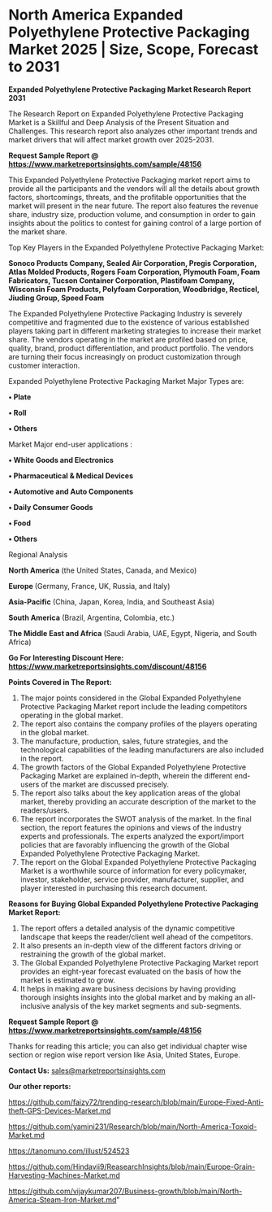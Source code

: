 # North America Expanded Polyethylene Protective Packaging Market 2025 | Size, Scope, Forecast to 2031

<strong>Expanded Polyethylene Protective Packaging Market Research Report 2031</strong>

The Research Report on Expanded Polyethylene Protective Packaging Market is a Skillful and Deep Analysis of the Present Situation and Challenges. This research report also analyzes other important trends and market drivers that will affect market growth over 2025-2031.

<strong>Request Sample Report @ <a href=https://www.marketreportsinsights.com/sample/48156>https://www.marketreportsinsights.com/sample/48156</a></strong>

This Expanded Polyethylene Protective Packaging market report aims to provide all the participants and the vendors will all the details about growth factors, shortcomings, threats, and the profitable opportunities that the market will present in the near future. The report also features the revenue share, industry size, production volume, and consumption in order to gain insights about the politics to contest for gaining control of a large portion of the market share.

Top Key Players in the Expanded Polyethylene Protective Packaging Market:

<strong>Sonoco Products Company, Sealed Air Corporation, Pregis Corporation, Atlas Molded Products, Rogers Foam Corporation, Plymouth Foam, Foam Fabricators, Tucson Container Corporation, Plastifoam Company, Wisconsin Foam Products, Polyfoam Corporation, Woodbridge, Recticel, Jiuding Group, Speed Foam</strong>

The Expanded Polyethylene Protective Packaging Industry is severely competitive and fragmented due to the existence of various established players taking part in different marketing strategies to increase their market share. The vendors operating in the market are profiled based on price, quality, brand, product differentiation, and product portfolio. The vendors are turning their focus increasingly on product customization through customer interaction.

Expanded Polyethylene Protective Packaging Market Major Types are:

<strong>•  Plate

•  Roll

•  Others</strong>

Market Major end-user applications :

<strong>•  White Goods and Electronics

•  Pharmaceutical & Medical Devices

•  Automotive and Auto Components

•  Daily Consumer Goods

•  Food

•  Others</strong>

Regional Analysis

</u><strong><b>North America</b></strong> (the United States, Canada, and Mexico)

<strong><b>Europe </b></strong>(Germany, France, UK, Russia, and Italy)

<strong><b>Asia-Pacific</b></strong> (China, Japan, Korea, India, and Southeast Asia)

<strong><b>South America</b></strong> (Brazil, Argentina, Colombia, etc.)

<strong><b>The Middle East and Africa</b></strong> (Saudi Arabia, UAE, Egypt, Nigeria, and South Africa)

<strong>Go For Interesting Discount Here: <a href=https://www.marketreportsinsights.com/discount/48156>https://www.marketreportsinsights.com/discount/48156</a></strong>

<strong>Points Covered in The Report:</strong>
<ol>
  <li>The major points considered in the Global Expanded Polyethylene Protective Packaging Market report include the leading competitors operating in the global market.</li>
  <li>The report also contains the company profiles of the players operating in the global market.</li>
  <li>The manufacture, production, sales, future strategies, and the technological capabilities of the leading manufacturers are also included in the report.</li>
  <li>The growth factors of the Global Expanded Polyethylene Protective Packaging Market are explained in-depth, wherein the different end-users of the market are discussed precisely.</li>
  <li>The report also talks about the key application areas of the global market, thereby providing an accurate description of the market to the readers/users.</li>
  <li>The report incorporates the SWOT analysis of the market. In the final section, the report features the opinions and views of the industry experts and professionals. The experts analyzed the export/import policies that are favorably influencing the growth of the Global Expanded Polyethylene Protective Packaging Market.</li>
  <li>The report on the Global Expanded Polyethylene Protective Packaging Market is a worthwhile source of information for every policymaker, investor, stakeholder, service provider, manufacturer, supplier, and player interested in purchasing this research document.</li>
</ol>
<strong>Reasons for Buying Global Expanded Polyethylene Protective Packaging Market Report:</strong>

<ol>
  <li>The report offers a detailed analysis of the dynamic competitive landscape that keeps the reader/client well ahead of the competitors.</li>
  <li>It also presents an in-depth view of the different factors driving or restraining the growth of the global market.</li>
  <li>The Global Expanded Polyethylene Protective Packaging Market report provides an eight-year forecast evaluated on the basis of how the market is estimated to grow.</li>
  <li>It helps in making aware business decisions by having providing thorough insights insights into the global market and by making an all-inclusive analysis of the key market segments and sub-segments.</li>
</ol>
<strong>Request Sample Report @ <a href=https://www.marketreportsinsights.com/sample/48156>https://www.marketreportsinsights.com/sample/48156</a></strong>


Thanks for reading this article; you can also get individual chapter wise section or region wise report version like Asia, United States, Europe.

<strong>Contact Us:</strong>
sales@marketreportsinsights.com

<strong>Our other reports:</strong>

<a href=https://github.com/faizy72/trending-research/blob/main/Europe-Fixed-Anti-theft-GPS-Devices-Market.md>https://github.com/faizy72/trending-research/blob/main/Europe-Fixed-Anti-theft-GPS-Devices-Market.md</a>

<a href=https://github.com/yamini231/Research/blob/main/North-America-Toxoid-Market.md>https://github.com/yamini231/Research/blob/main/North-America-Toxoid-Market.md</a>

<a href=https://tanomuno.com/illust/524523>https://tanomuno.com/illust/524523</a>

<a href=https://github.com/Hindavii9/ReasearchInsights/blob/main/Europe-Grain-Harvesting-Machines-Market.md>https://github.com/Hindavii9/ReasearchInsights/blob/main/Europe-Grain-Harvesting-Machines-Market.md</a>

<a href=https://github.com/vijaykumar207/Business-growth/blob/main/North-America-Steam-Iron-Market.md>https://github.com/vijaykumar207/Business-growth/blob/main/North-America-Steam-Iron-Market.md</a>"
